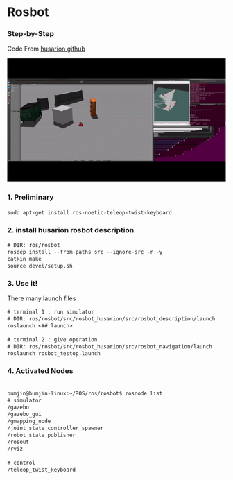 # Rosbot 

### Step-by-Step

Code From [husarion github](https://github.com/husarion/rosbot_description)


<img src="../../asset/rosbot_demo.gif">

### 1. Preliminary

```
sudo apt-get install ros-noetic-teleop-twist-keyboard 
```

### 2. install husarion rosbot description

```
# DIR: ros/rosbot
rosdep install --from-paths src --ignore-src -r -y 
catkin_make
source devel/setup.sh
```

### 3. Use it!

There many launch files 

```
# terminal 1 : run simulator
# DIR: ros/rosbot/src/rosbot_husarion/src/rosbot_description/launch 
roslaunch <##.launch>

# terminal 2 : give operation
# DIR: ros/rosbot/src/rosbot_husarion/src/rosbot_navigation/launch
roslaunch rosbot_testop.launch
```




### 4. Activated Nodes

```

bumjin@bumjin-linux:~/ROS/ros/rosbot$ rosnode list
# simulator 
/gazebo
/gazebo_gui
/gmapping_node
/joint_state_controller_spawner
/robot_state_publisher
/rosout
/rviz

# control
/teleop_twist_keyboard

```

